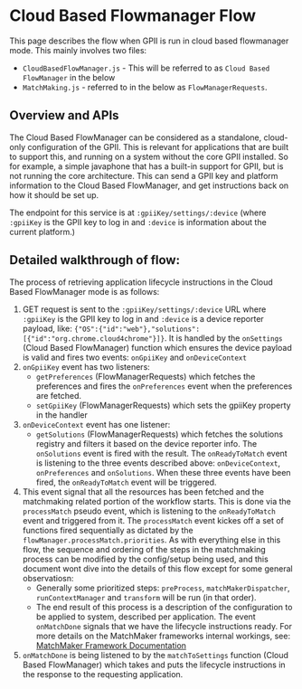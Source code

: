 # Cloud Based Flowmanager Flow

This page describes the flow when GPII is run in cloud based flowmanager mode. This mainly involves two files:

* `CloudBasedFlowManager.js` - This will be referred to as `Cloud Based FlowManager` in the below
* `MatchMaking.js` - referred to in the below as `FlowManagerRequests`.

## Overview and APIs

The Cloud Based FlowManager can be considered as a standalone, cloud-only configuration of the GPII. This is relevant
for applications that are built to support this, and running on a system without the core GPII installed. So for
example, a simple javaphone that has a built-in support for GPII, but is not running the core architecture. This can
send a GPII key and platform information to the Cloud Based FlowManager, and get instructions back on how it should be
set up.

The endpoint for this service is at `:gpiiKey/settings/:device` (where `:gpiiKey` is the GPII key to log in and
`:device` is information about the current platform.)

## Detailed walkthrough of flow:

The process of retrieving application lifecycle instructions in the Cloud Based FlowManager mode is as follows:

1. GET request is sent to the `:gpiiKey/settings/:device` URL where `:gpiiKey` is the GPII key to log in and `:device`
   is a device reporter payload, like: `{"OS":{"id":"web"},"solutions":[{"id":"org.chrome.cloud4chrome"}]}`. It is
   handled by the `onSettings` (Cloud Based FlowManager) function which ensures the device payload is valid and fires
   two events: `onGpiiKey` and `onDeviceContext`
2. `onGpiiKey` event has two listeners:
   * `getPreferences` (FlowManagerRequests) which fetches the preferences and fires the `onPreferences` event when the
    preferences are fetched.
   * `setGpiiKey` (FlowManagerRequests) which sets the gpiiKey property in the handler
3. `onDeviceContext` event has one listener:
   * `getSolutions` (FlowManagerRequests) which fetches the solutions registry and filters it based on the device
     reporter info.  The `onSolutions` event is fired with the result. The `onReadyToMatch` event is listening to the
     three events described above: `onDeviceContext`, `onPreferences` and `onSolutions`. When these three events have
     been fired, the `onReadyToMatch` event will be triggered.
4. This event signal that all the resources has been fetched and the matchmaking related portion of the workflow starts.
   This is done via the `processMatch` pseudo event, which is listening to the `onReadyToMatch` event and triggered from
   it. The `processMatch` event kickes off a set of functions fired sequentially as dictated by the
   `flowManager.processMatch.priorities`. As with everything else in this flow, the sequence and ordering of the steps
   in the matchmaking process can be modified by the config/setup being used, and this document wont dive into the
   details of this flow except for some general observatiosn:
   * Generally some prioritized steps: `preProcess`, `matchMakerDispatcher`, `runContextManager` and `transform` will be
    run (in that order).
   * The end result of this process is a description of the configuration to be applied to system, described per
    application. The event `onMatchDone` signals that we have the lifecycle instructions ready. For more details on the
    MatchMaker frameworks internal workings, see: [MatchMaker Framework Documentation](MatchMakerFramework.md)
5. `onMatchDone` is being listened to by the `matchToSettings` function (Cloud Based FlowManager) which takes and puts
   the lifecycle instructions in the response to the requesting application.
